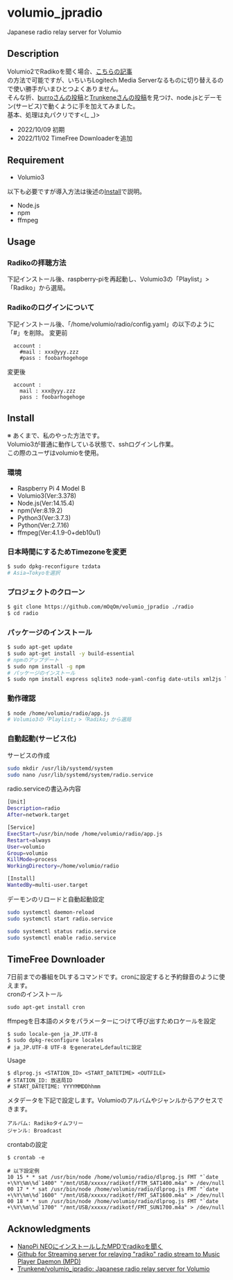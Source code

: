 # volumio_jpradio
Japanese radio relay server for Volumio

## Description
Volumio2でRadikoを聞く場合、[こちらの記事](https://monoworks.co.jp/post/2019-05-05-listen-to-radiko-on-volumio/)  
の方法で可能ですが、いちいちLogitech Media Serverなるものに切り替えるので使い勝手がいまひとつよくありません。  
そんな折、[burroさんの投稿](#acknowledgments)と[Trunkeneさんの投稿](#acknowledgments)を見つけ、node.jsとデーモン(サービス)で動くように手を加えてみました。  
基本、処理は丸パクリです<(_ _)>

+ 2022/10/09 初期
+ 2022/11/02 TimeFree Downloaderを追加

## Requirement
* Volumio3

以下も必要ですが導入方法は後述の[Install](#install)で説明。
* Node.js
* npm
* ffmpeg

## Usage
### Radikoの拝聴方法
下記インストール後、raspberry-piを再起動し、Volumio3の「Playlist」>「Radiko」から選局。
### Radikoのログインについて
下記インストール後、「/home/volumio/radio/config.yaml」の以下のように「#」を削除。
変更前
```
  account :
    #mail : xxx@yyy.zzz
    #pass : foobarhogehoge
```
変更後
```
  account :
    mail : xxx@yyy.zzz
    pass : foobarhogehoge
```
## Install
※ あくまで、私のやった方法です。  
Volumio3が普通に動作している状態で、sshログインし作業。  
この際のユーザはvolumioを使用。

### 環境
* Raspberry Pi 4 Model B
* Volumio3(Ver:3.378)
* Node.js(Ver:14.15.4)
* npm(Ver:8.19.2)
* Python3(Ver:3.7.3)
* Python(Ver:2.7.16)
* ffmpeg(Ver:4.1.9-0+deb10u1)

### 日本時間にするためTimezoneを変更
```bash
$ sudo dpkg-reconfigure tzdata
# Asia→Tokyoを選択
```

### プロジェクトのクローン
```bash
$ git clone https://github.com/mOqOm/volumio_jpradio ./radio
$ cd radio
```

### パッケージのインストール
```bash
$ sudo apt-get update
$ sudo apt-get install -y build-essential
# npmのアップデート
$ sudo npm install -g npm
# パッケージのインストール
$ sudo npm install express sqlite3 node-yaml-config date-utils xml2js log4js got capitalize m3u-file-parser icy-metadata cron tough-cookie
```

### 動作確認
```bash
$ node /home/volumio/radio/app.js
# Volumio3の「Playlist」>「Radiko」から選局
```

### 自動起動(サービス化)
サービスの作成
```bash
sudo mkdir /usr/lib/systemd/system
sudo nano /usr/lib/systemd/system/radio.service
```
radio.serviceの書込み内容
```bash
[Unit]
Description=radio
After=network.target

[Service]
ExecStart=/usr/bin/node /home/volumio/radio/app.js
Restart=always
User=volumio
Group=volumio
KillMode=process
WorkingDirectory=/home/volumio/radio

[Install]
WantedBy=multi-user.target
```
デーモンのリロードと自動起動設定
```bash
sudo systemctl daemon-reload
sudo systemctl start radio.service

sudo systemctl status radio.service
sudo systemctl enable radio.service
```

## TimeFree Downloader
7日前までの番組をDLするコマンドです。cronに設定すると予約録音のように使えます。  
cronのインストール
```
sudo apt-get install cron
```
ffmpegを日本語のメタをパラメーターにつけて呼び出すためロケールを設定
```
$ sudo locale-gen ja_JP.UTF-8
$ sudo dpkg-reconfigure locales
# ja_JP.UTF-8 UTF-8 をgenerateしdefaultに設定
```

Usage
```
$ dlprog.js <STATION_ID> <START_DATETIME> <OUTFILE>
# STATION_ID: 放送局ID
# START_DATETIME: YYYYMMDDhhmm
```

メタデータを下記で設定します。Volumioのアルバムやジャンルからアクセスできます。
```
アルバム: Radikoタイムフリー
ジャンル: Broadcast
```

crontabの設定
```
$ crontab -e

# 以下設定例
10 15 * * sat /usr/bin/node /home/volumio/radio/dlprog.js FMT "`date +\%Y\%m\%d`1400" "/mnt/USB/xxxxx/radikotf/FTM_SAT1400.m4a" > /dev/null
00 17 * * sat /usr/bin/node /home/volumio/radio/dlprog.js FMT "`date +\%Y\%m\%d`1600" "/mnt/USB/xxxxx/radikotf/FMT_SAT1600.m4a" > /dev/null
00 18 * * sun /usr/bin/node /home/volumio/radio/dlprog.js FMT "`date +\%Y\%m\%d`1700" "/mnt/USB/xxxxx/radikotf/FMT_SUN1700.m4a" > /dev/null
```

## Acknowledgments
* [NanoPi NEOにインストールしたMPDでradikoを聞く](http://burro.hatenablog.com/entry/2019/02/16/175836)
* [Github for Streaming server for relaying "radiko" radio stream to Music Player Daemon (MPD)](https://github.com/burrocargado/RadioRelayServer)
* [Trunkene/volumio_jpradio: Japanese radio relay server for Volumio](https://github.com/Trunkene/volumio_jpradio)
